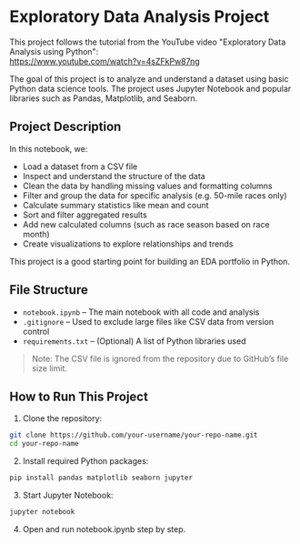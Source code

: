 # Exploratory Data Analysis Project

This project follows the tutorial from the YouTube video "Exploratory Data Analysis using Python":  
https://www.youtube.com/watch?v=4sZFkPw87ng

The goal of this project is to analyze and understand a dataset using basic Python data science tools. The project uses Jupyter Notebook and popular libraries such as Pandas, Matplotlib, and Seaborn.

## Project Description

In this notebook, we:

- Load a dataset from a CSV file
- Inspect and understand the structure of the data
- Clean the data by handling missing values and formatting columns
- Filter and group the data for specific analysis (e.g. 50-mile races only)
- Calculate summary statistics like mean and count
- Sort and filter aggregated results
- Add new calculated columns (such as race season based on race month)
- Create visualizations to explore relationships and trends

This project is a good starting point for building an EDA portfolio in Python.

## File Structure

- `notebook.ipynb` – The main notebook with all code and analysis
- `.gitignore` – Used to exclude large files like CSV data from version control
- `requirements.txt` – (Optional) A list of Python libraries used

> Note: The CSV file is ignored from the repository due to GitHub’s file size limit.

## How to Run This Project

1. Clone the repository:
```bash
git clone https://github.com/your-username/your-repo-name.git
cd your-repo-name
```
2. Install required Python packages:
```bash
pip install pandas matplotlib seaborn jupyter
```
3. Start Jupyter Notebook:
```bash
jupyter notebook
```
4. Open and run notebook.ipynb step by step.
